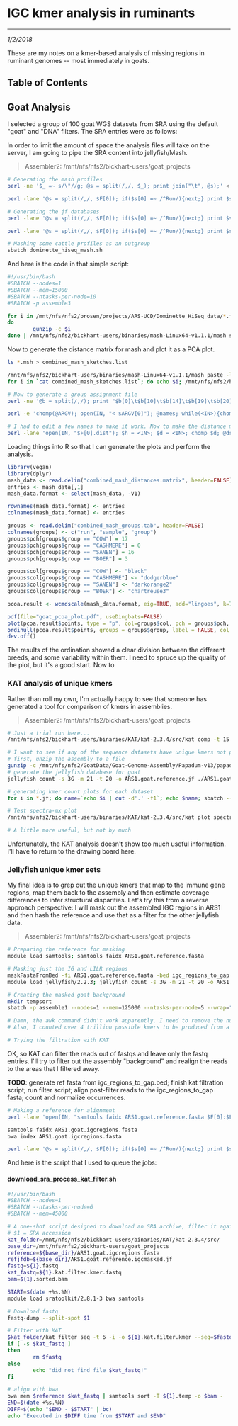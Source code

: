 # IGC kmer analysis in ruminants
---
*1/2/2018*

These are my notes on a kmer-based analysis of missing regions in ruminant genomes -- most immediately in goats.

## Table of Contents



## Goat Analysis

I selected a group of 100 goat WGS datasets from SRA using the default "goat" and "DNA" filters. The SRA entries were as follows:


In order to limit the amount of space the analysis files will take on the server, I am going to pipe the SRA content into jellyfish/Mash.

> Assembler2: /mnt/nfs/nfs2/bickhart-users/goat_projects

```bash
# Generating the mash profiles
perl -ne '$_ =~ s/\"//g; @s = split(/,/, $_); print join("\t", @s);' < goat_wgs_sra.csv > goat_wgs_sra.tab

perl -lane '@s = split(/,/, $F[0]); if($s[0] =~ /^Run/){next;} print $s[0]' < goat_wgs_sra_runifo.csv | xargs -I {} sbatch --nodes=1 --ntasks-per-node=2 --mem=5000 --wrap="fastq-dump -Z {} | /mnt/nfs/nfs2/bickhart-users/binaries/mash-Linux64-v1.1.1/mash sketch -b 1G -s 25000 -o {} - "

# Generating the jf databases
perl -lane '@s = split(/,/, $F[0]); if($s[0] =~ /^Run/){next;} print $s[0]' < goat_wgs_sra_runifo.csv | xargs -I {} sbatch --nodes=1 --ntasks-per-node=2 --mem=110000 -p assemble3 --wrap="module load sratoolkit/2.8.1-3; module load jellyfish/2.2.3; jellyfish count -s 3G -m 21 --bf-size 100G -t 10 -o {}.jf <(fastq-dump -Z {} )";

perl -lane '@s = split(/,/, $F[0]); if($s[0] =~ /^Run/){next;} print $s[0]' < goat_wgs_sra_runifo.csv | xargs -I {} sbatch --nodes=1 --ntasks-per-node=2 --mem=160000 -p assemble3 --wrap="module load sratoolkit/2.8.1-3; module load jellyfish/2.2.3; echo 'fastq-dump -Z {}' > {}.g; jellyfish count -s 3G -m 21 --bf-size 100G -t 10 -o {}.jf -g {}.g";

# Mashing some cattle profiles as an outgroup
sbatch dominette_hiseq_mash.sh
```

And here is the code in that simple script:

```bash
#!/usr/bin/bash
#SBATCH --nodes=1
#SBATCH --mem=15000
#SBATCH --ntasks-per-node=10
#SBATCH -p assemble3

for i in /mnt/nfs/nfs2/brosen/projects/ARS-UCD/Dominette_HiSeq_data/*.fastq.gz
do
        gunzip -c $i
done | /mnt/nfs/nfs2/bickhart-users/binaries/mash-Linux64-v1.1.1/mash sketch -b 1G -s 25000 -p 9 -o dominette_hiseq_mash -
```

Now to generate the distance matrix for mash and plot it as a PCA plot.

```bash
ls *.msh > combined_mash_sketches.list

/mnt/nfs/nfs2/bickhart-users/binaries/mash-Linux64-v1.1.1/mash paste -l combined_mash_sketches combined_mash_sketches.list
for i in `cat combined_mash_sketches.list`; do echo $i; /mnt/nfs/nfs2/bickhart-users/binaries/mash-Linux64-v1.1.1/mash dist -p 10 -t combined_mash_sketches.msh $i > ${i}.dist; done

# Now to generate a group assignment file
perl -ne '@b = split(/,/); print "$b[0]\t$b[10]\t$b[14]\t$b[19]\t$b[20]\t$b[24]\t$b[26]\t$b[29]\t$b[31]\t$b[33]\t$b[34]\t$b[40]\t$b[41]\n";' < goat_wgs_sra_runifo.csv > goat_wgs_sra_runifo.abbrev.tab

perl -e 'chomp(@ARGV); open(IN, "< $ARGV[0]"); @names; while(<IN>){chomp; @d = split(/\./); push(@names, $d[0]);} close IN; open(IN, "< $ARGV[1]"); <IN>; %h; while(<IN>){chomp; @s = split(/\t/); $h{$s[0]} = $s[7];} close IN; foreach my $b (@names){$d = ($h{$b} =~ /SAN/)? "SANEN" : "CASHMERE"; print "$b\t$h{$b}\t$d\n";}' combined_mash_sketches.list goat_wgs_sra_runifo.abbrev.tab > combined_mash_groups.tab

# I had to edit a few names to make it work. Now to make the distance matrix
perl -lane 'open(IN, "$F[0].dist"); $h = <IN>; $d = <IN>; chomp $d; @dsegs = split(/\t/, $d); @nm = split(/\./, $F[0]); $dsegs[0] = $nm[0]; print join("\t", @dsegs);' < combined_mash_sketches.list > combined_mash_distances.matrix
```

Loading things into R so that I can generate the plots and perform the analysis.

```R
library(vegan)
library(dplyr)
mash_data <- read.delim("combined_mash_distances.matrix", header=FALSE)
entries <- mash_data[,1]
mash_data.format <- select(mash_data, -V1)

rownames(mash_data.format) <- entries
colnames(mash_data.format) <- entries

groups <- read.delim("combined_mash_groups.tab", header=FALSE)
colnames(groups) <- c("run", "sample", "group")
groups$pch[groups$group == "COW"] = 17
groups$pch[groups$group == "CASHMERE"] = 0
groups$pch[groups$group == "SANEN"] = 16
groups$pch[groups$group == "BOER"] = 3

groups$col[groups$group == "COW"] <- "black"
groups$col[groups$group == "CASHMERE"] <- "dodgerblue"
groups$col[groups$group == "SANEN"] <- "darkorange2"
groups$col[groups$group == "BOER"] <- "chartreuse3"

pcoa.result <- wcmdscale(mash_data.format, eig=TRUE, add="lingoes", k=75)

pdf(file="goat_pcoa_plot.pdf", useDingbats=FALSE)
plot(pcoa.result$points, type = "p", col=groups$col, pch = groups$pch, asp =1/1)
ordihull(pcoa.result$points, groups = groups$group, label = FALSE, col = c("black", "darkorange2", "dodgerblue", "chartreuse3"))
dev.off()
```

The results of the ordination showed a clear division between the different breeds, and some variability within them. I need to spruce up the quality of the plot, but it's a good start. Now to 

### KAT analysis of unique kmers

Rather than roll my own, I'm actually happy to see that someone has generated a tool for comparison of kmers in assemblies.

> Assembler2: /mnt/nfs/nfs2/bickhart-users/goat_projects

```bash
# Just a trial run here...
/mnt/nfs/nfs2/bickhart-users/binaries/KAT/kat-2.3.4/src/kat comp -t 15 -m 21 -n -p 'png' SRR3144624.jf SRR5557710.jf

# I want to see if any of the sequence datasets have unique kmers not present in the assembly
# first, unzip the assembly to a file
gunzip -c /mnt/nfs/nfs2/GoatData/Goat-Genome-Assembly/Papadum-v13/papadum-v13.full.fa.gz > ./ARS1.goat.reference.fasta
# generate the jellyfish database for goat
jellyfish count -s 3G -m 21 -t 20 -o ARS1.goat.reference.jf ./ARS1.goat.reference.fasta

# generating kmer count plots for each dataset
for i in *.jf; do name=`echo $i | cut -d'.' -f1`; echo $name; sbatch --nodes=1 --mem=45000 --ntasks-per-node=15 --wrap="/mnt/nfs/nfs2/bickhart-users/binaries/KAT/kat-2.3.4/src/kat comp -t 15 -o $name.kat $i ARS1.goat.reference.jf"; done

# Test spectra-mx plot
/mnt/nfs/nfs2/bickhart-users/binaries/KAT/kat-2.3.4/src/kat plot spectra-mx -i -p 'png' -o SRR5557728.kat-main.mx.spectra-mx.png SRR5557728.kat-main.mx

# A little more useful, but not by much
```

Unfortunately, the KAT analysis doesn't show too much useful information. I'll have to return to the drawing board here.


### Jellyfish unique kmer sets

My final idea is to grep out the unique kmers that map to the immune gene regions, map them back to the assembly and then estimate coverage differences to infer structural disparities. Let's try this from a reverse approach perspective: I will mask out the assembled IGC regions in ARS1 and then hash the reference and use that as a filter for the other jellyfish data.

> Assembler2: /mnt/nfs/nfs2/bickhart-users/goat_projects

```bash
# Preparing the reference for masking
module load samtools; samtools faidx ARS1.goat.reference.fasta

# Masking just the IG and LILR regions
maskFastaFromBed -fi ARS1.goat.reference.fasta -bed igc_regions_to_gap.bed -fo ARS1.goat.reference.igcmasked.fasta
module load jellyfish/2.2.3; jellyfish count -s 3G -m 21 -t 20 -o ARS1.goat.reference.igcmasked.jf ARS1.goat.reference.igcmasked.fasta

# Creating the masked goat background
mkdir tempsort
sbatch -p assemble1 --nodes=1 --mem=125000 --ntasks-per-node=5 --wrap="jellyfish dump ARS1.goat.reference.igcmasked.jf -c | awk '{print $1}' | sort -T /mnt/nfs/nfs2/bickhart-users/goat_projects/tempsort --parallel=4 -S 50% > ARS1.goat.reference.igcmasked.background"

# Damn, the awk command didn't work apparently. I need to remove the numbers so that diff can work downstream
# Also, I counted over 4 trillion possible kmers to be produced from a 21 mer! The file is going to be huge!

# Trying the filtration with KAT
```

OK, so KAT can filter the reads out of fastqs and leave only the fastq entries. I'll try to filter out the assembly "background" and realign the reads to the areas that I filtered away.

**TODO**: generate ref fasta from igc_regions_to_gap.bed; finish kat filtration script; run filter script; align post-filter reads to the igc_regions_to_gap fasta; count and normalize occurrences.

```bash
# Making a reference for alignment
perl -lane 'open(IN, "samtools faidx ARS1.goat.reference.fasta $F[0]:$F[1]-$F[2] |"); while(<IN>){chomp; if($_ =~ />/){print ">$F[3]";}else{print $_;}} close IN;' < igc_regions_to_gap.bed > ARS1.goat.igcregions.fasta

samtools faidx ARS1.goat.igcregions.fasta
bwa index ARS1.goat.igcregions.fasta

perl -lane '@s = split(/,/, $F[0]); if($s[0] =~ /^Run/){next;} print $s[0]' < goat_wgs_sra_runifo.csv | xargs -I {} sbatch download_sra_process_kat_filter.sh {}
```

And here is the script that I used to queue the jobs:

#### download_sra_process_kat_filter.sh

```bash
#!/usr/bin/bash
#SBATCH --nodes=1
#SBATCH --ntasks-per-node=6
#SBATCH --mem=45000

# A one-shot script designed to download an SRA archive, filter it against a background kmer set and leave only the reads
# $1 = SRA accession
kat_folder=/mnt/nfs/nfs2/bickhart-users/binaries/KAT/kat-2.3.4/src/
base_dir=/mnt/nfs/nfs2/bickhart-users/goat_projects
reference=${base_dir}/ARS1.goat.igcregions.fasta
refjfdb=${base_dir}/ARS1.goat.reference.igcmasked.jf
fastq=${1}.fastq
kat_fastq=${1}.kat.filter.kmer.fastq
bam=${1}.sorted.bam

START=$(date +%s.%N)
module load sratoolkit/2.8.1-3 bwa samtools

# Download fastq
fastq-dump --split-spot $1

# Filter with KAT
$kat_folder/kat filter seq -t 6 -i -o ${1}.kat.filter.kmer --seq=$fastq $refjfdb
if [ -s $kat_fastq ]
then
        rm $fastq
else
        echo "did not find file $kat_fastq!"
fi

# align with bwa
bwa mem $reference $kat_fastq | samtools sort -T ${1}.temp -o $bam -
END=$(date +%s.%N)
DIFF=$(echo "$END - $START" | bc)
echo "Executed in $DIFF time from $START and $END"
```